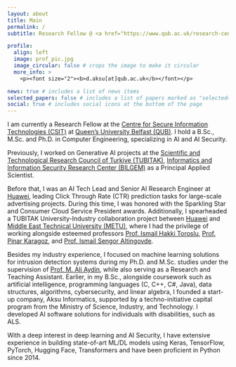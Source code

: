 ```yaml
---
layout: about
title: Main
permalink: /
subtitle: Research Fellow @ <a href="https://www.qub.ac.uk/research-centres/csit/">CSIT</a>, <a href="https://www.qub.ac.uk/">QUB</a>.

profile:
  align: left
  image: prof_pic.jpg
  image_circular: false # crops the image to make it circular
  more_info: >
    <p><font size="2"><b>d.aksu[at]qub.ac.uk</b></font></p>

news: true # includes a list of news items
selected_papers: false # includes a list of papers marked as "selected={true}"
social: true # includes social icons at the bottom of the page
---
```


I am currently a Research Fellow at the <a href="https://www.qub.ac.uk/research-centres/csit/">Centre for Secure Information Technologies (CSIT)</a> at <a href="https://www.qub.ac.uk/">Queen’s University Belfast (QUB)</a>. I hold a B.Sc., M.Sc. and Ph.D. in Computer Engineering, specializing in AI and AI Security.

Previously, I worked on Generative AI projects at the <a href="https://tubitak.gov.tr/en">Scientific and Technological Research Council of Turkiye (TUBITAK)</a>, <a href="https://bilgem.tubitak.gov.tr/en/">Informatics and Information Security Research Center (BILGEM)</a> as a Principal Applied Scientist.

Before that, I was an AI Tech Lead and Senior AI Research Engineer at <a href="https://www.huawei.com/en/">Huawei</a>, leading Click Through Rate (CTR) prediction tasks for large-scale advertising projects. During this time, I was honored with the Sparkling Star and Consumer Cloud Service President awards. Additionally, I spearheaded a TUBITAK University-Industry collaboration project between <a href="https://www.huawei.com/en/">Huawei</a> and <a href="https://www.metu.edu.tr/">Middle East Technical University (METU)</a>, where I had the privilege of working alongside esteemed professors <a href="https://user.ceng.metu.edu.tr/~toroslu/">Prof. Ismail Hakki Toroslu</a>, <a href="https://user.ceng.metu.edu.tr/~karagoz/">Prof. Pinar Karagoz</a>, and <a href="https://user.ceng.metu.edu.tr/~altingovde/">Prof. Ismail Sengor Altingovde</a>.

Besides my industry experience, I focused on machine learning solutions for intrusion detection systems during my Ph.D. and M.Sc. studies under the supervision of <a href='https://avesis.iuc.edu.tr/aydinali/'>Prof. M. Ali Aydin</a>, while also serving as a Research and Teaching Assistant. Earlier, in my B.Sc., alongside coursework such as artificial intelligence, programming languages (C, C++, C#, Java), data structures, algorithms, cybersecurity, and linear algebra, I founded a start-up company, Aksu Informatics, supported by a techno-initiative capital program from the Ministry of Science, Industry, and Technology. I developed AI software solutions for individuals with disabilities, such as ALS.

With a deep interest in deep learning and AI Security, I have extensive experience in building state-of-art ML/DL models using Keras, TensorFlow, PyTorch, Hugging Face, Transformers and have been proficient in Python since 2014.
